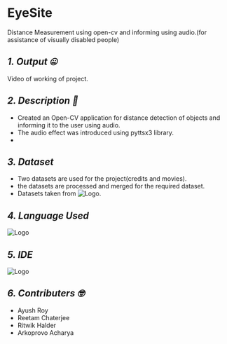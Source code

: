 # **EyeSite**
Distance Measurement using open-cv and informing using audio.(for assistance of visually disabled people)
## *1. Output :zipper_mouth_face:*
Video of working of project.




## *2. Description :thinking:*
  -  Created an Open-CV application for distance detection of objects and informing it to the user using audio.<br/>
  -  The audio effect was introduced using pyttsx3 library.<br/>
  -  
 ## *3. Dataset*
  - Two datasets are used for the project(credits and movies).<br/>
  - the datasets are processed and merged for the required dataset.<br/>
  - Datasets taken from ![Logo](https://img.shields.io/badge/Kaggle-20BEFF?style=for-the-badge&logo=Kaggle&logoColor=white).<br/>
 ## *4. Language Used*
 ![Logo](https://img.shields.io/badge/Python-FFD43B?style=for-the-badge&logo=python&logoColor=darkgreen)
 ## *5. IDE*
 ![Logo](https://img.shields.io/badge/Visual_Studio-5C2D91?style=for-the-badge&logo=visual%20studio&logoColor=white)
 ## *6. Contributers :nerd_face:*
  - Ayush Roy<br/>
  - Reetam Chaterjee<br/>
  - Ritwik Halder<br/>
  - Arkoprovo Acharya<br/>
